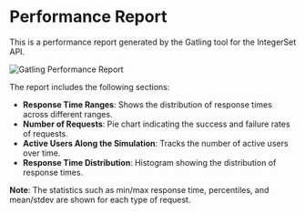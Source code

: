 # Performance Report

This is a performance report generated by the Gatling tool for the IntegerSet API.

![Gatling Performance Report](path/to/your/image.png)

The report includes the following sections:
- **Response Time Ranges**: Shows the distribution of response times across different ranges.
- **Number of Requests**: Pie chart indicating the success and failure rates of requests.
- **Active Users Along the Simulation**: Tracks the number of active users over time.
- **Response Time Distribution**: Histogram showing the distribution of response times.

**Note**: The statistics such as min/max response time, percentiles, and mean/stdev are shown for each type of request.
